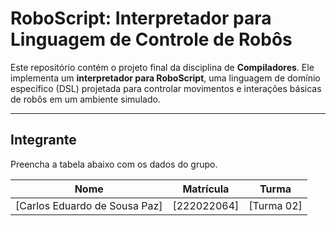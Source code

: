 # RoboScript: Interpretador para Linguagem de Controle de Robôs

Este repositório contém o projeto final da disciplina de **Compiladores**. Ele implementa um **interpretador para RoboScript**, uma linguagem de domínio específico (DSL) projetada para controlar movimentos e interações básicas de robôs em um ambiente simulado.

---

## Integrante

Preencha a tabela abaixo com os dados do grupo.

| Nome                    | Matrícula                    | Turma                    |
| ----------------------- | ---------------------------- | ------------------------ |
| \[Carlos Eduardo de Sousa Paz] | \[222022064] | \[Turma 02] |
